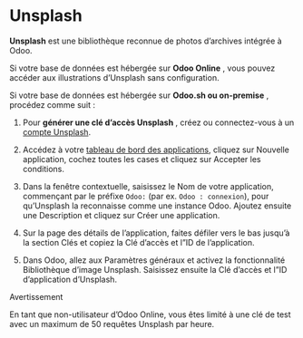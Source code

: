# Unsplash

**Unsplash** est une bibliothèque reconnue de photos d’archives intégrée à
Odoo.

Si votre base de données est hébergée sur **Odoo Online** , vous pouvez
accéder aux illustrations d’Unsplash sans configuration.

Si votre base de données est hébergée sur **Odoo.sh ou on-premise** , procédez
comme suit :

  1. Pour **générer une clé d’accès Unsplash** , créez ou connectez-vous à un [compte Unsplash](https://unsplash.com).

  2. Accédez à votre [tableau de bord des applications](https://unsplash.com/oauth/applications), cliquez sur Nouvelle application, cochez toutes les cases et cliquez sur Accepter les conditions.

  3. Dans la fenêtre contextuelle, saisissez le Nom de votre application, commençant par le préfixe `Odoo:` (par ex. `Odoo : connexion`), pour qu’Unsplash la reconnaisse comme une instance Odoo. Ajoutez ensuite une Description et cliquez sur Créer une application.

  4. Sur la page des détails de l’application, faites défiler vers le bas jusqu’à la section Clés et copiez la Clé d’accès et l”ID de l’application.

  5. Dans Odoo, allez aux Paramètres généraux et activez la fonctionnalité Bibliothèque d’image Unsplash. Saisissez ensuite la Clé d’accès et l”ID d’application d’Unsplash.

Avertissement

En tant que non-utilisateur d’Odoo Online, vous êtes limité à une clé de test
avec un maximum de 50 requêtes Unsplash par heure.


